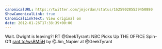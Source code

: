 ```yaml
---
canonicalURL: https://twitter.com/jmjordan/status/162590285539450880
ShowCanonicalLink: true
CanonicalLinkText: View original on
date: 2012-01-26T17:38:39+00:00
---
```

Wait. Dwight is leaving?! RT @GeekTyrant: NBC Picks Up THE OFFICE Spin-Off [rant.to/wsBM5H](http://rant.to/wsBM5H) by @Jim_Napier at @GeekTyrant